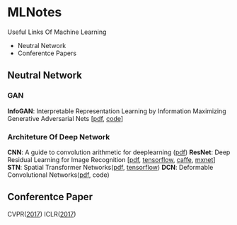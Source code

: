 # MLNotes
Useful Links Of Machine Learning
- Neutral Network
- Conferentce Papers


## Neutral Network

### GAN
**InfoGAN**: Interpretable Representation Learning by Information Maximizing Generative Adversarial Nets [[pdf](https://arxiv.org/abs/1606.03657), [code](https://github.com/openai/InfoGAN)]

### Architeture Of Deep Network
**CNN**: A guide to convolution arithmetic for deeplearning ([pdf](https://arxiv.org/abs/1603.07285.pdf))
**ResNet**: Deep Residual Learning for Image Recognition [[pdf](https://arxiv.org/abs/1512.03385v1.pdf), [tensorflow](https://github.com/tensorflow/models/tree/master/resnet), [caffe](https://github.com/KaimingHe/deep-residual-networks), [mxnet](https://github.com/tornadomeet/ResNet)]
**STN**: Spatial Transformer Networks([pdf](https://arxiv.org/abs/1506.02025.pdf), [tensorflow](https://github.com/tensorflow/models/tree/master/transformer))
**DCN**: Deformable Convolutional Networks([pdf](https://arxiv.org/abs/1703.06211), code)


## Conferentce Paper
CVPR([2017](http://cvpr2017.thecvf.com/program/main_conference))
ICLR([2017](https://openreview.net/group?id=ICLR.cc/2017/conference))

